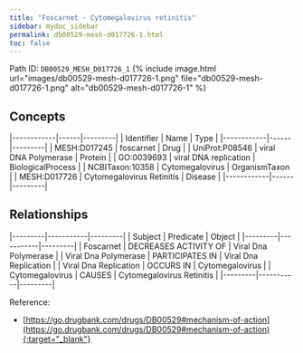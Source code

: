 ```yaml
---
title: "Foscarnet - Cytomegalovirus retinitis"
sidebar: mydoc_sidebar
permalink: db00529-mesh-d017726-1.html
toc: false 
---
```



Path ID: `DB00529_MESH_D017726_1`
{% include image.html url="images/db00529-mesh-d017726-1.png" file="db00529-mesh-d017726-1.png" alt="db00529-mesh-d017726-1" %}

## Concepts

|------------|------|---------|
| Identifier | Name | Type    |
|------------|------|---------|
| MESH:D017245 | foscarnet | Drug |
| UniProt:P08546 | viral DNA Polymerase | Protein |
| GO:0039693 | viral DNA replication | BiologicalProcess |
| NCBITaxon:10358 | Cytomegalovirus | OrganismTaxon |
| MESH:D017726 | Cytomegalovirus Retinitis | Disease |
|------------|------|---------|

## Relationships

|---------|-----------|---------|
| Subject | Predicate | Object  |
|---------|-----------|---------|
| Foscarnet | DECREASES ACTIVITY OF | Viral Dna Polymerase |
| Viral Dna Polymerase | PARTICIPATES IN | Viral Dna Replication |
| Viral Dna Replication | OCCURS IN | Cytomegalovirus |
| Cytomegalovirus | CAUSES | Cytomegalovirus Retinitis |
|---------|-----------|---------|

Reference:
  - [https://go.drugbank.com/drugs/DB00529#mechanism-of-action](https://go.drugbank.com/drugs/DB00529#mechanism-of-action){:target="_blank"}